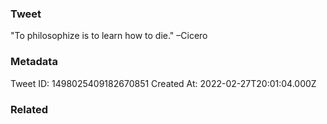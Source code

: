 ### Tweet
"To philosophize is to learn how to die." –Cicero

### Metadata
Tweet ID: 1498025409182670851
Created At: 2022-02-27T20:01:04.000Z

### Related

